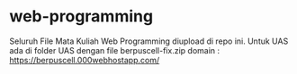 # web-programming
Seluruh File Mata Kuliah Web Programming diupload di repo ini. Untuk UAS ada di folder UAS dengan file berpuscell-fix.zip
domain : https://berpuscell.000webhostapp.com/
